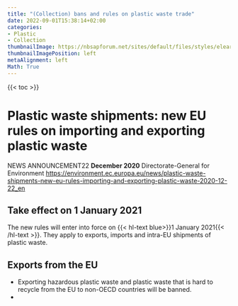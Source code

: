 ```yaml
---
title: "(Collection) bans and rules on plastic waste trade"
date: 2022-09-01T15:38:14+02:00
categories:
- Plastic
- Collection
thumbnailImage: https://nbsapforum.net/sites/default/files/styles/elearning_page_images/public/icon/WP-Basel-Convention.gif?itok=yvj2FQL1
thumbnailImagePosition: left
metaAlignment: left
Math: True
---
```

<!--more-->
{{< toc >}}
# Plastic waste shipments: new EU rules on importing and exporting plastic waste
NEWS ANNOUNCEMENT22
**December 2020**
Directorate-General for Environment
https://environment.ec.europa.eu/news/plastic-waste-shipments-new-eu-rules-importing-and-exporting-plastic-waste-2020-12-22_en
## Take effect on 1 January 2021
The new rules will enter into force on {{< hl-text blue>}}1 January 2021{{< /hl-text >}}. They apply to exports, imports and intra-EU shipments of plastic waste.
## Exports from the EU
* Exporting hazardous plastic waste and plastic waste that is hard to recycle from the EU to non-OECD countries will be banned.
*
